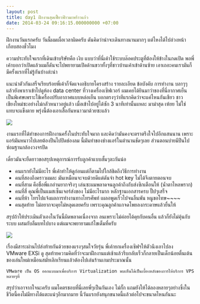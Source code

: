 ```yaml
---
layout: post
title: day1 ฝึกงานสุดเฟี้ยวฟ้าวมะพร้าวแก้ว
date: 2014-03-24 09:16:15.000000000 +07:00
---
```

ฝึกงานวันแรกครับ วันนี้ผมเผื่อเวลาผิดครับ ดันคิดว่าน่าจะเดินทางนานมากๆ แต่ไหงได้ไปล่วงหน้าเกือบสองชั่วโมง

ความประทับใจแรกที่เดินเข้าบริษัทคือ เงิบ แบบว่าที่นี่เค้าใช้ระบบล๊อคประตูที่ต้องให้ข้างในกดเปิด พอพี่เค้าบอกว่าเปิดแล้วผมก็ดันจะไปพยายามเปิดด้านขวาทั้งๆที่ชาวบ้านเค้าเข้าด้านซ้าย เอาเถอะคนเรามันก็มีครั้งแรกที่ไม่รู้กันบ้างล่ะน่า
    
แนะนำตัวกันเสร็จเรียบร้อยพี่เค้าก็จัดแจงอธิบายโครงสร้าง รายละเอียด ข้อบังคับ การทำงาน บลาๆๆ แล้วยังพาเราเข้าไปดูห้อง data center ที่วางเครื่องเซิฟเวอร์ ผมเคยได้ยินมาว่าของที่นี่อากาศเย็นเป็นพิเศษเพราะใช้เครื่องปรับอากาศแบบหล่อเย็น บอกตรงๆว่าทีแรกคิดว่าจะแค่ไหนกันเชียว ชาวเชียงใหม่ซะอย่างไม่กลัวหนาวอยู่แล้ว เมื่อเข้าไปอยู่ได้ซัก 3 นาทีเท่านั้นแหละ มาม่าสุด เห้ยย ไม่ใช่แทบจะแข็งตาย พรุ่งนี้ต้องเอาเสื้อกันหนาวมาด้วยซะแล้ว

![](https://farm8.staticflickr.com/7200/13382302624_b80d04a335_c.jpg)

งานแรกที่ได้ทำของการฝึกงานครั้งในประทับใจมาก และคิดว่ามันคงจะตราตรึงใจไปอีกแสนนาน เพราะแอร์มันหนาวไปเลยต้องปีนไปปิดช่องลม นี้มันท่าของช่างแอร์ในตำนานชัดๆเลย ส่วนตอนบ่ายมีปีนไปซ่อมฐานกล้องวงจรปิด

เดี๋ยวมันจะยืดยาวขอสรุปเหตุการณ์การรับลูกค้าแบบสั้นๆละกันน่อ

- คนแรกยังไม่มีอะไร พี่เค้าทำให้ดูก่อนแต่ก็ตามไปใกล้ชิดถึงวิธีการทำงาน
- คนที่สองถึงคราวผมละ มันเหมือนจะจบด้วยดีแต่ดันจำ hot key ไม่ได้จึงตายตอนจบ
- คนที่สาม คือชื่อพี่แกอ่านยากจริงๆ เล่นซะผมพลาดจนลูกค้าถึงกับส่งซิกเตือนให้ (น้ำตาไหลพราก)
- คนที่สี่ คุณพี่เป็นแมสเซ็นเจอร์ส่งของ ไม่มีอะไรมาก หลักฐานเอกสารครบ ปั๊ปๆเสร็จ
- คนที่ห้า โทรไปแจ้งผลการทำงานทางโทรศัพท์ เผลอพูดเร็วไปจนลิ้นพัน หนูขอโทษ~~~~
- คนสุดท้าย ไม่อยากจะคุยไม่หลุดเลยครับ เพราะคุณลูกค้าแกจดโพยลงกระดาษแล้วยื่นให้
    

สรุปถ้าให้ประเมินตัวเองในวันนี้ผิดพลาดเนื่องจาก ลนเพราะไม่ค่อยได้คุยกับคนอื่น แล้วก็ยังไม่คุ้นกับระบบ ผสมกับลืมบทไปบาง แต่ผมจะพยายามแก้ไขเต็มที่ครับ
    

![](https://farm8.staticflickr.com/7353/13381849983_8faae32052_c.jpg)
    
    
   เรื่องมีสาระผ่านไปส่งท้ายกันด้วยของแรงๆสมใจวัยรุ่น พี่เค้ายกเครื่องเซิฟฯให้ตัวนึงเอาไปลง VMware EXSi ดู สุดท้ายความคิดที่ว่าจะมาฝึกงานแต่เช้าแล้วรีบกลับเร็วก็กลายเป็นเด็กน้อยตื่นเต้นของเล่นใหม่เหมือนสมัยเลิกเรียนแล้วต้องไปเล่นร้านเกมประมาณนั้น
   
   `VMware เป็น OS ออกแบบมาเพื่อบริการ Virtualization พบเห็นได้เป็นเบื้องหลังของการให้บริการ VPS หลายๆที่`
   
   สรุปว่าเอาจากใจนะครับ ผมโคตรชอบที่นี่เลยพี่ๆเป็นกันเอง ไม่กั๊ก แถมยังให้ได้ลองหลายๆอย่างซึ่งในชีวิตนี้คงไม่มีทางได้แตะแน่ๆอีกมากมาย นี้วันแรกยังสนุกขนาดนี้แล้วต่อไปจะขนาดไหนกันนะ
